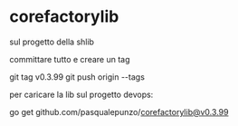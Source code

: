# corefactorylib

sul progetto della shlib 

committare tutto e creare un tag

git tag v0.3.99
git push origin --tags

 

 

per caricare la lib sul progetto devops:

go get github.com/pasqualepunzo/corefactorylib@v0.3.99